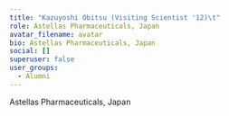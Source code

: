 ```yaml
---
title: "Kazuyoshi Obitsu (Visiting Scientist '12)\t"
role: Astellas Pharmaceuticals, Japan
avatar_filename: avatar
bio: Astellas Pharmaceuticals, Japan
social: []
superuser: false
user_groups:
  - Alumni
---
```

Astellas Pharmaceuticals, Japan
